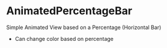 # AnimatedPercentageBar
Simple Animated View based on a Percentage (Horizontal Bar)

- Can change color based on percentage
